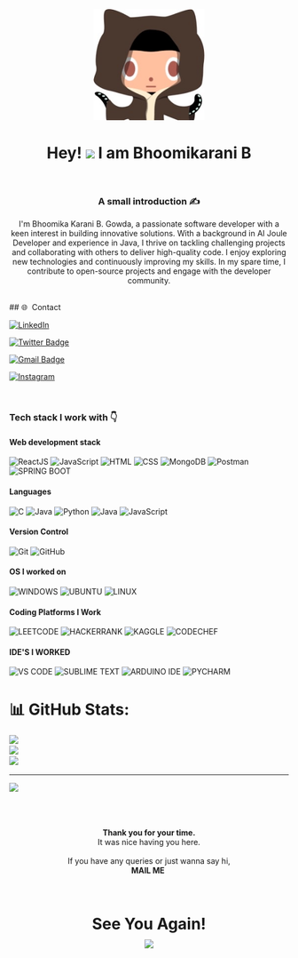<div align="center"><img src="Image (2).jfif" style="height: 200px;"></div>
<h1 align="center">Hey! <img src="https://media.giphy.com/media/hvRJCLFzcasrR4ia7z/giphy.gif" width="40px"> I am Bhoomikarani B</h1>

<br>
<h3 align="center">A small introduction ✍</h3>
<p align="center">I'm Bhoomika Karani B. Gowda, a passionate software developer with a keen interest in building innovative solutions. With a background in AI Joule Developer and experience in Java, I thrive on tackling challenging projects and collaborating with others to deliver high-quality code.
I enjoy exploring new technologies and continuously improving my skills. In my spare time, I contribute to open-source projects and engage with the developer community.</p>
<br>
## 🌐 &nbsp;Contact

[![LinkedIn](https://img.shields.io/badge/-pavanmg007-blue?style=flat-square&logo=linkedin&logoColor=white&link=https://www.linkedin.com/in/pavanmg007/)](http://linkedin.com/in/bhoomikarani-b-gowda)

[![Twitter Badge](https://img.shields.io/badge/-@pavanmg007-1ca0f1?style=flat-square&labelColor=1ca0f1&logo=twitter&logoColor=white&link=https://twitter.com/pavanmg007)](https://twitter.com/BhoomikaraniB)

[![Gmail Badge](https://img.shields.io/badge/-contact.pavanmg@gmail.com-c14438?style=flat-square&logo=Gmail&logoColor=white&link=mailto:contact.pavanmg@gmail.com)](mailto:bhoomikaranib1214@gmail.com)

[![Instagram](
https://img.shields.io/badge/Instagram-%23E4405F.svg?logo=Instagram&logoColor=white)](https://instagram.com/withbhoomi)
 
<br>  
<h3>Tech stack I work with 👇</h3>

<h4>Web development stack</h4> 

![ReactJS](https://img.shields.io/badge/ReactJS-61DAFB?&style=for-the-badge&logo=react&logoColor=white&style=plastic) ![JavaScript](https://img.shields.io/badge/JavaScript-F7DF1E?style=for-the-badge&logo=javascript&logoColor=white&style=plastic) ![HTML](https://img.shields.io/badge/HTML5-E34F26?style=for-the-badge&logo=html5&logoColor=white&style=plastic) ![CSS](https://img.shields.io/badge/CSS-239120?&style=for-the-badge&logo=css3&logoColor=white&style=plastic) ![MongoDB](https://img.shields.io/badge/MongoDB-4EA94B?style=for-the-badge&logo=mongodb&logoColor=white&style=plastic) ![Postman](https://img.shields.io/badge/Postman-FF6C37?style=for-the-badge&logo=postman&logoColor=white&style=plastic) ![SPRING BOOT](https://img.shields.io/badge/Spring_Boot-F2F4F9?style=for-the-badge&logo=spring-boot&style=plastic) 
<h4>Languages</h4>     

![C](https://img.shields.io/badge/c-%2300599C.svg?style=for-the-badge&logo=c&logoColor=white&style=plastic) ![Java](
https://img.shields.io/badge/java-%23ED8B00.svg?style=for-the-badge&logo=openjdk&logoColor=white) ![Python](https://img.shields.io/badge/python-3670A0?style=for-the-badge&logo=python&logoColor=ffdd54&style=plastic) ![Java](https://img.shields.io/badge/Java-ED8B00?style=for-the-badge&logo=java&logoColor=white&style=plastic) ![JavaScript](https://img.shields.io/badge/JavaScript-F7DF1E?style=for-the-badge&logo=javascript&logoColor=white&style=plastic)


<h4>Version Control</h4>  

![Git](https://img.shields.io/badge/git-%23F05033.svg?style=for-the-badge&logo=git&logoColor=white&style=plastic)  ![GitHub](https://img.shields.io/badge/github-%23121011.svg?style=for-the-badge&logo=github&logoColor=white&style=plastic)

<h4>OS I worked on</h4>
  
![WINDOWS](https://img.shields.io/badge/Windows-0078D6?style=for-the-badge&logo=windows&logoColor=white&style=plastic)  ![UBUNTU](https://img.shields.io/badge/Ubuntu-E95420?style=for-the-badge&logo=ubuntu&logoColor=white&style=plastic) ![LINUX](https://img.shields.io/badge/Linux-FCC624?style=for-the-badge&logo=linux&logoColor=black&style=plastic)

<h4>Coding Platforms I Work</h4>
  
  
![LEETCODE](https://img.shields.io/badge/-LeetCode-FFA116?style=for-the-badge&logo=LeetCode&logoColor=black&style=plastic) ![HACKERRANK](https://img.shields.io/badge/-Hackerrank-2EC866?style=for-the-badge&logo=HackerRank&logoColor=white&style=plastic) ![KAGGLE](https://img.shields.io/badge/Kaggle-20BEFF?style=for-the-badge&logo=Kaggle&logoColor=white&style=plastic) ![CODECHEF](https://img.shields.io/badge/Codechef-%23B92B27.svg?&style=for-the-badge&logo=Codechef&logoColor=white&style=plastic)
  
  
<h4>IDE'S I WORKED</h4>
  

![VS CODE](https://img.shields.io/badge/Visual_Studio_Code-0078D4?style=for-the-badge&logo=visual%20studio%20code&logoColor=white&style=plastic)  ![SUBLIME TEXT](https://img.shields.io/badge/sublime_text-%23575757.svg?&style=for-the-badge&logo=sublime-text&logoColor=importan&style=plastict)  ![ARDUINO IDE](https://img.shields.io/badge/Arduino_IDE-00979D?style=for-the-badge&logo=arduino&logoColor=white&style=plastic) ![PYCHARM](https://img.shields.io/badge/PyCharm-000000.svg?&style=for-the-badge&logo=PyCharm&logoColor=white&style=plastic)
  


# 📊 GitHub Stats:
![](https://github-readme-stats.vercel.app/api?username=Bhoomikarani12&theme=dark&hide_border=false&include_all_commits=true&count_private=false)<br/>
![](https://github-readme-streak-stats.herokuapp.com/?user=Bhoomikarani12&theme=dark&hide_border=false)<br/>
![](https://github-readme-stats.vercel.app/api/top-langs/?username=Bhoomikarani12&theme=dark&hide_border=false&include_all_commits=true&count_private=false&layout=compact)
 
---
[![](https://visitcount.itsvg.in/api?id=Bhoomikarani12&icon=0&color=0)](https://visitcount.itsvg.in)
 
<br>

<div align="center">
  <br>
  <p><b>Thank you for your time.</b><br>
    It was nice having you here.<br><br>
    If you have any queries or just wanna say hi, <br><b>MAIL ME</b>&nbsp;
  <a href="mailto:bhoomikaranib1214@gmail.com">
      
  </a></p>
</div>
<br>

<h1 align="center">See You Again! <br><img src="https://media.giphy.com/media/hvRJCLFzcasrR4ia7z/giphy.gif" width="100px"></h1>

